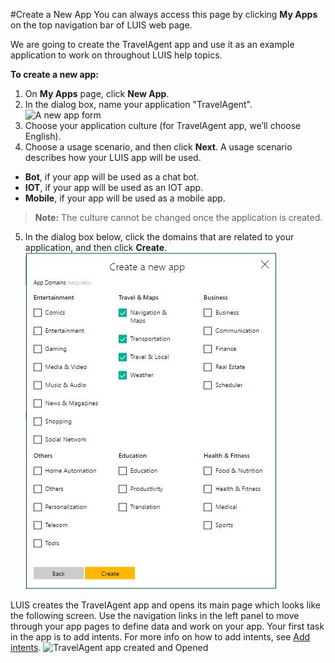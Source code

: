 <!-- 
NavPath: LUIS API
LinkLabel: Create-new-app
Url: LUIS-api/documentation/home
Weight: 95
-->

#Create a New App
You can always access this page by clicking **My Apps** on the top navigation bar of LUIS web page.

We are going to create the TravelAgent app and use it as an example application to work on throughout LUIS help topics.

**To create a new app:**

1.	On **My Apps** page, click **New App**.
2.	In the dialog box, name your application "TravelAgent".
![A new app form](/Content/en-us/LUIS/NewApp-Form.PNG)
3. Choose your application culture (for TravelAgent app, we’ll choose English).
4. Choose a usage scenario, and then click **Next**.
 A usage scenario describes how your LUIS app will be used.
  - **Bot**, if your app will be used as a chat bot.
  - **IOT**, if your app will be used as an IOT app.
  - **Mobile**, if your app will be used as a mobile app.
  
  >  **Note:** The culture cannot be changed once the application is created. 
  
5. In the dialog box below, click the domains that are related to your application, and then click **Create**.
![Domains](/Content/en-us/LUIS/images/NewApp-Domains.jpg)

LUIS creates the TravelAgent app and opens its main page which looks like the following screen. Use the navigation links in the left panel to move through your app pages to define data and work on your app. Your first task in the app is to add intents. For more info on how to add intents, see [Add intents](Add-intents.md).
  ![TravelAgent app created and Opened](/Content/en-us/LUIS/images/AppCreated&Opened.jpg)

